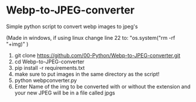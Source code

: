# Webp-to-JPEG-converter
Simple python script to convert webp images to jpeg's

(Made in windows, if using linux change line 22 to: "os.system("rm -rf "+img)" )

1. git clone https://github.com/00-Python/Webp-to-JPEG-converter.git
2. cd Webp-to-JPEG-converter
3. pip install -r requirements.txt
4. make sure to put images in the same directory as the script!
5. python webpconverter.py
6. Enter Name of the img to be converted with or without the extension and your new JPEG will be in a file called jpgs
